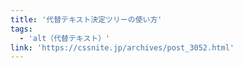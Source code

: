 ```yaml
---
title: '代替テキスト決定ツリーの使い方'
tags:
  - 'alt（代替テキスト）'
link: 'https://cssnite.jp/archives/post_3052.html'
---
```

